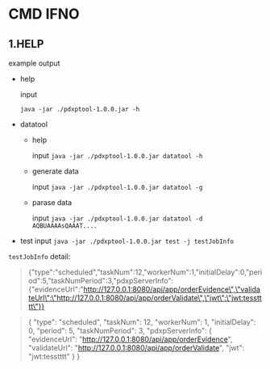 # CMD IFNO #
## 1.HELP ##


example output

- help

   input

   `java -jar ./pdxptool-1.0.0.jar -h`
- datatool

  - help
  
    input `java -jar ./pdxptool-1.0.0.jar datatool -h`
  - generate data

    input `java -jar ./pdxptool-1.0.0.jar datatool -g`
  
  - parase data

    input `java -jar ./pdxptool-1.0.0.jar datatool -d AQBUAAAAsQAAAT....`

- test
  input `java -jar ./pdxptool-1.0.0.jar test -j testJobInfo`

`testJobInfo` detail:

>{\"type\":\"scheduled\",\"taskNum\":12,\"workerNum\":1,\"initialDelay\":0,\"period\":5,\"taskNumPeriod\":3,\"pdxpServerInfo\":{\"evidenceUrl\":\"http://127.0.0.1:8080/api/app/orderEvidence\",\"validateUrl\":\"http://127.0.0.1:8080/api/app/orderValidate\",\"jwt\":\"jwt:tesstttt\"}}

>{
"type": "scheduled",
"taskNum": 12,
"workerNum": 1,
"initialDelay": 0,
"period": 5,
"taskNumPeriod": 3,
"pdxpServerInfo": {
"evidenceUrl": "http://127.0.0.1:8080/api/app/orderEvidence",
"validateUrl": "http://127.0.0.1:8080/api/app/orderValidate",
"jwt": "jwt:tesstttt"
}
}
